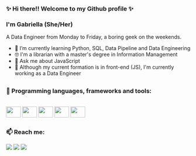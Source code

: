 <h3>✨ Hi there!! Welcome to my Github profile ✨</h3>
<h3>I'm Gabriella (She/Her)</h3>


A Data Engineer from Monday to Friday, a boring geek on the weekends. 

- 🌱 I’m currently learning Python, SQL, Data Pipeline and Data Engineering 
 - 🤓 I'm a librarian with a master's degree in Information Management 
 - 💬 Ask me about JavaScript 
 - 👀	 Although my current formation is in front-end (JS), I'm currently working as a Data Engineer
 
 ##

<h3>🔨 Programming languages, frameworks and tools:</h3>
   
  <div style="display: inline_block"><br>
    <img align="center" height="30" width="40" src="https://cdn.jsdelivr.net/gh/devicons/devicon/icons/javascript/javascript-original.svg" />
    <img align="center" height="30" width="40"img src="https://cdn.jsdelivr.net/gh/devicons/devicon/icons/html5/html5-original.svg" />
    <img align="center" height="30" width="40"img src="https://cdn.jsdelivr.net/gh/devicons/devicon/icons/css3/css3-original.svg" />
    <img align="center" height="30" width="40"img src="https://cdn.jsdelivr.net/gh/devicons/devicon/icons/git/git-original.svg" />
    <img align="center" height="30" width="40"img src="https://cdn.jsdelivr.net/gh/devicons/devicon/icons/github/github-original.svg" />
    
  </div>
  
##
<h3>📫 Reach me: </h3>
<div> 
<a href="mailto:gvccgabriella@gmail.com" target="_blank"><img src="https://img.shields.io/badge/Gmail-D14836?style=for-the-badge&logo=gmail&logoColor=white"target="_blank"></a>
<a href="https://www.linkedin.com/in/gabriella-viroli" target="_blank"><img src="https://img.shields.io/badge/-LinkedIn-%230077B5?style=for-the-badge&logo=linkedin&logoColor=white" target="_blank"></a> 
<a href="https://www.twitch.tv/gabiviroli" target="_blank"><img src="https://img.shields.io/badge/Twitch-9146FF?style=for-the-badge&logo=twitch&logoColor=white" target="_blank"></a>
</div> 
